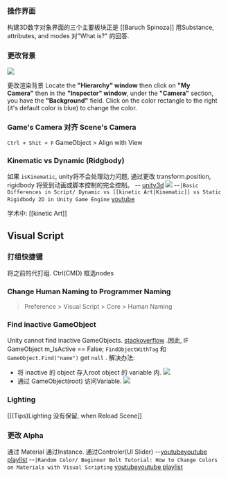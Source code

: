 ### 操作界面

构建3D数字对象界面的三个主要板块正是 [[Baruch Spinoza]] 用Substance, attributes, and modes 对"What is?" 的回答.


### 更改背景
![](https://i.imgur.com/oTjfx70.png)

更改渲染背景
Locate the **"Hierarchy" window** then click on **"My Camera"** then in the **"Inspector" window**, under the **"Camera"** section, you have the **"Background"** field. Click on the color rectangle to the right (it's default color is blue) to change the color.

### Game's Camera 对齐 Scene's Camera
`Ctrl + Shit + F`
GameObject > Align with View 


### Kinematic vs Dynamic (Ridgbody)
如果 `isKinematic`, unity将不会处理动力问题, 通过更改 transform.position, rigidbody 将受到动画或脚本控制的完全控制。 -- [unity3d](https://docs.unity3d.com/ScriptReference/Rigidbody-isKinematic.html)
![](https://i.imgur.com/XqPrcxP.png)
--`|Basic Differences in Script/ Dynamic vs [[kinetic Art|Kinematic]] vs Static Rigidbody 2D in Unity Game Engine` [youtube](https://www.youtube.com/watch?v=xHvurJicxfs?t=411)

学术中: [[kinetic Art]]




## Visual Script



### 打组快捷键
将之前的代打组. Ctrl(CMD) 框选nodes

###  Change Human Naming to Programmer Naming
> Preference > Visual Script > Core > Human Naming


### Find inactive GameObject
Unity cannot find inactive GameObjects. [stackoverflow](https://stackoverflow.com/questions/44456133/find-inactive-gameobject-by-name-tag-or-layer/44456334#44456334) .因此, IF GameObject m_IsActive == False;  `FindObjectWithTag`  和  `GameObject.Find("name")` get `null`  .
解决办法:
- 将 inactive 的 object 存入root object 的 variable 内. ![](https://i.imgur.com/iIQcWv0.png)
- 通过 GameObject(root) 访问Variable.  ![](https://i.imgur.com/51x6K5C.png)


### Lighting
[[(Tips)Lighting 没有保留, when Reload Scene]]


### 更改 Alpha
通过 Material 
通过Instance. 
通过Controler(UI Slider)
--[youtube](https://www.youtube.com/watch?v=IpdgeNbXN5o?t=320)[youtube playlist](https://www.youtube.com/playlist?list=PLb34wPRpZdVeoBHH-WWRzGT7J6d32mEww)
--`|Random Color/ Beginner Bolt Tutorial: How to Change Colors on Materials with Visual Scripting` [youtube](https://www.youtube.com/watch?v=1V8TZNMqfKY?t=166)[youtube playlist](https://www.youtube.com/playlist?list=PL8b0pe7-Fe_j4O5Gamq2kcXC6FVUww1SY)
